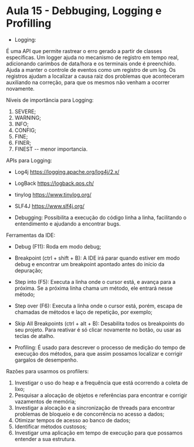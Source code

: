 # Aula 15 - Debbuging, Logging e Profilling

- Logging:

É uma API que permite rastrear o erro gerado a partir de classes específicas. Um logger ajuda no mecanismo de registro em tempo real, adicionando carimbos de data/hora e os terminais onde é preenchido.
Ajuda a manter o controle de eventos como um registro de um log. Os registros ajudam a localizar a causa raiz dos problemas que aconteceram auxiliando na correção, para que os mesmos não venham a ocorrer novamente.

Níveis de importância para Logging:
1. SEVERE;
2. WARNING;
3. INFO;
4. CONFIG;
5. FINE;
6. FINER;
7. FINEST -- menor importancia.

APIs para Logging:
- Log4j https://logging.apache.org/log4j/2.x/
- LogBack https://logback.qos.ch/
- tinylog https://www.tinylog.org/
- SLF4J https://www.slf4j.org/

- Debugging:
Possibilita a execução do código linha a linha, facilitando o entendimento e ajudando a encontrar bugs.

Ferramentas da IDE:
- Debug (F11): Roda em modo debug;
- Breakpoint (ctrl + shift + B): A IDE irá parar quando estiver em modo debug e encontrar um breakpoint apontado antes do início da depuração;
- Step into (F5): Executa a linha onde o cursor está, e avança para a próxima. Se a próxima linha chama um método, ele entrará nesse método;
- Step over (F6): Executa a linha onde o cursor está, porém, escapa de chamadas de métodos e laço de repetição, por exemplo;
- Skip All Breakpoints (ctrl + alt + B): Desabilita todos os breakpoints do seu projeto. Para reativar é só clicar novamente no botão, ou usar as teclas de atalho.

- Profiling:
É usado para descrever o processo de medição do tempo de execução dos métodos, para que assim possamos localizar e corrigir gargalos de desempenho.

Razões para usarmos os profilers:
1. Investigar o uso do heap e a frequência que está ocorrendo a coleta de lixo;
2. Pesquisar a alocação de objetos e referências para encontrar e corrigir vazamentos de memória;
3. Investigar a alocação e a sincronização de threads para encontrar problemas de bloqueio e de concorrência no acesso a dados;
4. Otimizar tempos de acesso ao banco de dados;
5. Identificar métodos custosos;
6. Investigar uma aplicação em tempo de execução para que possamos entender a sua estrutura.
